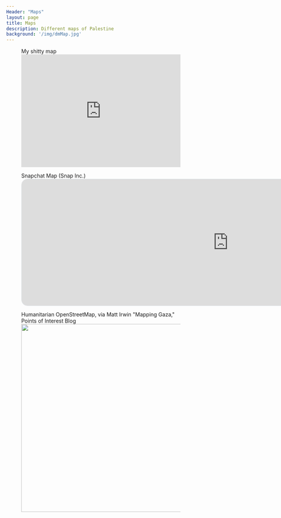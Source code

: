 ```yaml
---
Header: "Maps"
layout: page
title: Maps
description: Different maps of Palestine
background: '/img/dmMap.jpg'
---
```

<figure>
<figcaption>My shitty map</figcaption>
<iframe src="https://api.mapbox.com/styles/v1/marymichael/cjtkh4jyq0am91flqv0nex5va.html?fresh=true&title=true&access_token=pk.eyJ1IjoibWFyeW1pY2hhZWwiLCJhIjoiY2pyaDFkcXh2MnFkazRhbW11cGltNmlseCJ9.SORv6TYY8vs480ZDrDFvrg#11.6/31.518104/34.474008/0" width="100%" height ="300px" frameborder="0"></iframe>
</figure>

<figure>
<figcaption>Snapchat Map (Snap Inc.)</figcaption>
<div style="width: 1100px; height: 336px; border-radius: 16px; overflow: hidden; border: 1px solid rgb(223, 227, 231); position: relative; z-index: 1;"><iframe src="https://map.snapchat.com/embed/1556846447455/@34.413175,-119.825760,12.00z" width="100%" height="100%" frameborder="0" style="position: absolute; top: 0px; bottom: 0px; left: 0px; right: 0px;"></iframe></div>
</figure>

<figure>
<figcaption>Humanitarian OpenStreetMap, via Matt Irwin "Mapping Gaza," Points of Interest Blog</figcaption>
<img src="img/irwinGazaMap.gif" style="height:500px;width:500px">
</figure>
